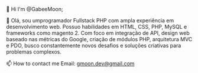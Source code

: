 👋 Hi I'm @GabeeMoon;

👀 Olá, sou umprogramador Fullstack PHP com ampla experiência em desenvolvimento web. Possuo habilidades em HTML, CSS, PHP, MySQL e frameworks como magento 2. Com foco em integração de API, design web baseado nas métricas do Google, criação de módulos PHP, arquitetura MVC e PDO, busco constantemente novos desafios e soluções criativas para problemas complexos.

📫 How to contact me Email: gmoon.dev@gmail.com


<!---
GabeeMoon/GabeeMoon is a ✨ special ✨ repository because its `README.md` (this file) appears on your GitHub profile.
You can click the Preview link to take a look at your changes.
--->
